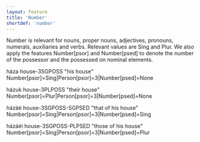 ```yaml
---
layout: feature
title: 'Number'
shortdef: 'number'
---
```


Number is relevant for nouns, proper nouns, adjectives, pronouns, numerals, auxiliaries and verbs. Relevant values are Sing and Plur. We also apply the features Number[psor] and Number[psed] to denote the number of the possessor and the possessed on nominal elements.

háza house-3SGPOSS "his house" Number[psor]=Sing|Person[psor]=3|Number[psed]=None

házuk house-3PLPOSS "their house" Number[psor]=Plur|Person[psor]=3|Number[psed]=None

házáé house-3SGPOSS-SGPSED "that of his house" Number[psor]=Sing|Person[psor]=3|Number[psed]=Sing

házáéi house-3SGPOSS-PLPSED "those of his house" Number[psor]=Sing|Person[psor]=3|Number[psed]=Plur
<!-- Interlanguage links updated Út zář 29 20:31:36 CEST 2020 -->
